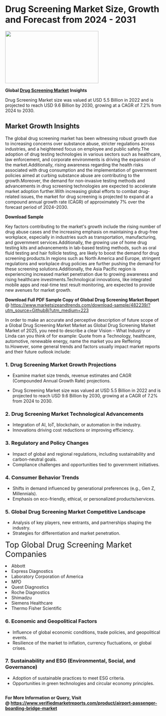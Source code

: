 <H1>Drug Screening Market Size, Growth and Forecast from 2024 - 2031</H1><img class="aligncenter size-medium wp-image-584254" src="https://thirdeyenews.in/wp-content/uploads/2024/09/Global-Market-Research-300x168.jpeg" alt="" width="300" height="168" /><p><strong>Global&nbsp;<a href="https://www.marketsizeandtrends.com/download-sample/482239/?utm_source=Github8j?utm_medium=223">Drug Screening Market</a> Insights</strong></p><p>Drug Screening Market size was valued at USD 5.5 Billion in 2022 and is projected to reach USD 9.6 Billion by 2030, growing at a CAGR of 7.2% from 2024 to 2030.</p><p><h2>Market Growth Insights</h2> <p>The global drug screening market has been witnessing robust growth due to increasing concerns over substance abuse, stricter regulations across industries, and a heightened focus on employee and public safety.The adoption of drug testing technologies in various sectors such as healthcare, law enforcement, and corporate environments is driving the expansion of the market.Additionally, rising awareness regarding the health risks associated with drug consumption and the implementation of government policies aimed at curbing substance abuse are contributing to the growth.Moreover, the demand for non-invasive testing methods and advancements in drug screening technologies are expected to accelerate market adoption further.With increasing global efforts to combat drug-related issues, the market for drug screening is projected to expand at a compound annual growth rate (CAGR) of approximately 7% over the forecast period of 2024–2030.</p> <p><strong>Download Sample</strong></p> <p>Key factors contributing to the market's growth include the rising number of drug abuse cases and the increasing emphasis on maintaining a drug-free workplace, especially in industries such as transportation, manufacturing, and government services.Additionally, the growing use of home drug testing kits and advancements in lab-based testing methods, such as oral fluid testing and hair follicle testing, are likely to boost the demand for drug screening products.In regions such as North America and Europe, stringent regulations and workplace drug policies are further pushing the demand for these screening solutions.Additionally, the Asia Pacific region is experiencing increased market penetration due to growing awareness and rising healthcare investments.Technological innovations, like integrated mobile apps and real-time test result monitoring, are expected to provide new avenues for market growth.<p><span class=""><strong>Download Full PDF Sample Copy of Global Drug Screening Market Report</strong> @ <a href="https://www.marketsizeandtrends.com/download-sample/482239/?utm_source=Github8j?utm_medium=223" target="_blank">https://www.marketsizeandtrends.com/download-sample/482239/?utm_source=Github8j?utm_medium=223</a></span></p><p>In order to make an accurate and perceptive description of future scope of a Global&nbsp;Drug Screening Market Market as Global&nbsp;Drug Screening Market Market of 2025, you need to describe a clear Vision &ndash; What Industry or Linda can you think of for example: Quote from a Technology, healthcare, automotive, renewable energy, name the market you are Reffering to.However, some general trends and factors usually impact market reports and their future outlook include:</p><h3>1.&nbsp;<strong>Drug Screening Market Growth Projections</strong></h3><ul><li>Examine market size trends, revenue estimates and CAGR (Compounded Annual Growth Rate) projections.</li><li><p>Drug Screening Market size was valued at USD 5.5 Billion in 2022 and is projected to reach USD 9.6 Billion by 2030, growing at a CAGR of 7.2% from 2024 to 2030.</p></li></ul><h3>2.&nbsp;<strong>Drug Screening Market Technological Advancements</strong></h3><ul><li>Integration of AI, IoT, blockchain, or automation in the industry.</li><li>Innovations driving cost reductions or improving efficiency.</li></ul><h3>3.&nbsp;<strong>Regulatory and Policy Changes</strong></h3><ul><li>Impact of global and regional regulations, including sustainability and carbon-neutral goals.</li><li>Compliance challenges and opportunities tied to government initiatives.</li></ul><h3>4.&nbsp;<strong>Consumer Behavior Trends</strong></h3><ul><li>Shifts in demand influenced by generational preferences (e.g., Gen Z, Millennials).</li><li>Emphasis on eco-friendly, ethical, or personalized products/services.</li></ul><h3>5.&nbsp;<strong>Global Drug Screening Market Competitive Landscape</strong></h3><ul><li>Analysis of key players, new entrants, and partnerships shaping the industry.</li><li>Strategies for differentiation and market penetration.</li></ul><p data-pm-slice="1 1 []"><span style="color: inherit; font-family: inherit; font-size: 25px;">Top Global Drug Screening Market Companies</span></p><div class="" data-test-id=""><p><li>Abbott</li><li> Express Diagnostics</li><li> Laboratory Corporation of America</li><li> MPD</li><li> Quest Diagnostics</li><li> Roche Diagnostics</li><li> Shimadzu</li><li> Siemens Healthcare</li><li> Thermo Fisher Scientific</li></p></div><h3>6.&nbsp;<strong>Economic and Geopolitical Factors</strong></h3><ul><li>Influence of global economic conditions, trade policies, and geopolitical events.</li><li>Resilience of the market to inflation, currency fluctuations, or global crises.</li></ul><h3>7.&nbsp;<strong>Sustainability and ESG (Environmental, Social, and Governance)</strong></h3><ul><li>Adoption of sustainable practices to meet ESG criteria.</li><li>Opportunities in green technologies and circular economy principles.</li></ul><h2><strong style="font-size: 14px;">For More Information or Query, Visit @&nbsp;</strong><a style="background-color: #ffffff; font-size: 14px;" href="https://www.marketsizeandtrends.com/report/drug-screening-market/" target="_blank">https://www.verifiedmarketreports.com/product/airport-passenger-boarding-bridge-market</a></h2>
